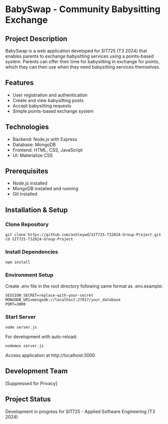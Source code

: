 # BabySwap - Community Babysitting Exchange

## Project Description
BabySwap is a web application developed for SIT725 (T3 2024) that enables parents to exchange babysitting services using a points-based system. Parents can offer their time for babysitting in exchange for points, which they can then use when they need babysitting services themselves.

## Features
 - User registration and authentication
 - Create and view babysitting posts 
 - Accept babysitting requests
 - Simple points-based exchange system

## Technologies
- Backend: Node.js with Express
- Database: MongoDB
- Frontend: HTML, CSS, JavaScript
- UI: Materialize CSS

## Prerequisites
- Node.js installed
- MongoDB installed and running
- Git installed

## Installation & Setup
### Clone Repository

```console
git clone https://github.com/ashleywd/SIT725-T32024-Group-Project.git
cd SIT725-T32024-Group-Project
```

### Install Dependencies

```console
npm install
```

### Environment Setup
Create .env file in the root directory following same format as .env.example:

```console
SESSION_SECRET=replace-with-your-secret
MONGODB_URI=mongodb://localhost:27017/your_database
PORT=3000
```
### Start Server

```console
node server.js
```
For development with auto-reload:
```npm install -g nodemon
nodemon server.js
```
Access application at http://localhost:3000

## Development Team
[Suppressed for Privacy]

## Project Status
Development in progress for SIT725 - Applied Software Engineering (T3 2024)
